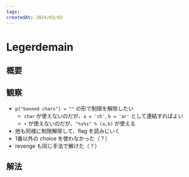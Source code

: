 ```yaml
---
tags:
createdAt: 2024/03/03
---
```


# Legerdemain

## 概要

## 観察

* `p["banned chars"] = ""` の形で制限を解除したい
  * `char` が使えないのだが、`a = 'ch'`, `b = 'ar'` として連結すればよい
  * `+` が使えないのだが、`"%s%s" % (a,b)` が使える
* 他も同様に制限解除して、flag を読みにいく
* 1番以外の choice を使わなかった（？）
* revenge も同じ手法で解けた（？）

## 解法
